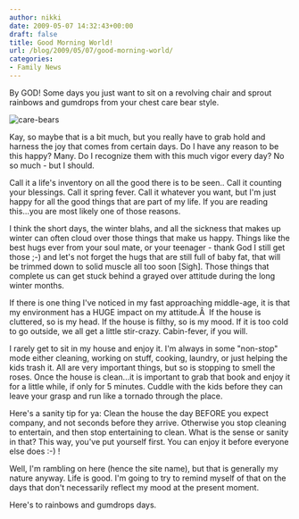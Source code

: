 ```yaml
---
author: nikki
date: 2009-05-07 14:32:43+00:00
draft: false
title: Good Morning World!
url: /blog/2009/05/07/good-morning-world/
categories:
- Family News
---
```


By GOD!  Some days you just want to sit on a revolving chair and sprout rainbows and gumdrops from your chest care bear style.

![care-bears](http://www.vallentyne.com/blog/wp-content/uploads/2009/05/care-bears.jpg)


Kay, so maybe that is a bit much, but you really have to grab hold and harness the joy that comes from certain days.  Do I have any reason to be this happy?  Many.  Do I recognize them with this much vigor every day?  No so much - but I should.

Call it a life's inventory on all the good there is to be seen..  Call it counting your blessings.  Call it spring fever.  Call it whatever you want, but I'm just happy for all the good things that are part of my life.  If you are reading this...you are most likely one of those reasons.

I think the short days, the winter blahs, and all the sickness that makes up winter can often cloud over those things that make us happy.  Things like the best hugs ever from your soul mate, or your teenager - thank God I still get those ;-)  and let's not forget the hugs that are still full of baby fat, that will be trimmed down to solid muscle all too soon [Sigh].  Those things that complete us can get stuck behind a grayed over attitude during the long winter months.

If there is one thing I've noticed in my fast approaching middle-age, it is that my environment has a HUGE impact on my attitude.Â  If the house is cluttered, so is my head.  If the house is filthy, so is my mood.  If it is too cold to go outside, we all get a little stir-crazy.  Cabin-fever, if you will.

I rarely get to sit in my house and enjoy it.  I'm always in some "non-stop" mode either cleaning, working on stuff, cooking, laundry, or just helping the kids trash it.  All are very important things, but so is stopping to smell the roses.  Once the house is clean...it is important to grab that book and enjoy it for a little while, if only for 5 minutes.  Cuddle with the kids before they can leave your grasp and run like a tornado through the place.

Here's a sanity tip for ya:  Clean the house the day BEFORE you expect company, and not seconds before they arrive.  Otherwise you stop cleaning to entertain, and then stop entertaining to clean.  What is the sense or sanity in that? This way, you've put yourself first.  You can enjoy it before everyone else does :-) !

Well, I'm rambling on here (hence the site name), but that is generally my nature anyway.  Life is good.  I'm going to try to remind myself of that on the days that don't necessarily reflect my mood at the present moment.

Here's to rainbows and gumdrops days.
